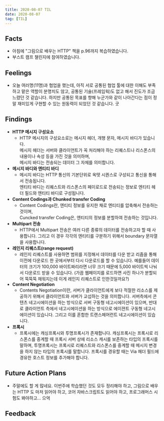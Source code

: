 ```yaml
---
title: 2020-08-07 TIL
date: 2020-08-07
tag: [TIL]
---
```


## Facts

- 아침에 "그림으로 배우는 HTTP" 책을 p.96까지 복습하였습니다.
- 부스트 캠프 챌린지에 참여하였습니다.

## Feelings

- 오늘 여러명(11명)과 협업을 했는데, 아직 서로 공통된 협업 툴에 대한 이해도 부족하고 맡은 역할이 분명치도 않고, 공통된 기술(프레임웍)도 없고 해서 진도가 조금 느렸던 것 같습니다. 하지만 공통된 목표를 향해 누군가와 같이 나아간다는 점이 정말 재미있게 구현할 수 있는 원동력이 되었던 것 같습니다. 굿

## Findings

- **HTTP 메시지 구성요소**
  - HTTP 메시지의 구성요소로는 메시지 헤더, 개행 문자, 메시지 바디가 있습니다.  
    메시지 헤더는 서버와 클라이언트가 꼭 처리해야 하는 리퀘스트나 리스폰스의 내용이나 속성 등을 가진 것을 의미하며,  
    메시지 바디는 전송되는 데이터 그 자체를 의미합니다.
- **메시지 바디와 엔티티 바디**  
  - 메시지 바디는 HTTP 통신의 기본단위로 옥텟 시퀀스로 구성되고 통신을 통해서 전송됩니다.  
    엔티티 바디는 리퀘스트와 리스폰스의 페이로드로 전송되는 정보로 엔티티 헤더 필드와 엔티티 바디로 구성됩니다.
- **Content Codings과 Chunked transfer Coding**
  - Content Codings란, 엔티티 정보를 유지한 채로 엔티티를 압축해서 전송하는 것이며,  
    Cuncked transfer Coding은, 엔티티의 정보를 분할하여 전송하는 것입니다.
- **Multipart 전송**
  - HTTP에서 Multipart 전송은 여러 다른 종류의 데이터를 전송하고자 할 때 사용합니다. 그리고 이 경우 각각의 엔티티를 구분하기 위해서 boundary 문자열을 사용합니다.
- **레인지 리퀘스트(range request)**
  - 레인지 리퀘스트를 사용하면 범위를 지정해서 데이터를 다운 받고 리줌을 통해 이전에 다운로드 한 곳에서부터 다시 다운로드를 할 수 있습니다. 예를들어 데이터의 크기가 100,000 바이트짜리라면 너무 크기 때문에 5,000 바이트씩 나눠서 다운로드 받을 수 있습니다. (가끔 웹페이지를 로드하면 사진 하나가 분할되어 뚝뚝뚝 채워지는데 이게 레인지 리퀘스트로 인한것일까요?)
- **Content Negotiation**
  - Contents Negotiation이란, 서버가 클라이언트에게 보다 적절한 리소스를 제공하기 위해서 클라이언트와 서버가 교섭하는 것을 의미합니다. 서버측에서 콘텐츠 네고시에이션을 하는 방식으로 서버 구동형 네고시에이션이 있으며, 반대로 클라이언트 측에서 네고시에이션을 하는 방식으로 에이젼트 구동형 네고시에이션이 있습니다. 그리고 이를 혼합한 트랜스페어런트 네고시에이션이 있습니다.
- **프록시**  
  - 프록시에는 캐싱프록시와 투명프록시가 존재합니다. 캐싱프록시는 프록시로 리스폰스를 중계할 때 프록시 서버 상에 리소스 캐시를 보존하는 타입의 프록시를 말하며, 투명프록시는 프록시로 리퀘스트와 리스폰스를 중계할 때 메시지 변경을 하지 않는 타입의 프록시를 말합니다. 프록시를 경유할 때는 Via 헤더 필드에 경유한 호스트 정보를 추가해야 합니다.

## Future Action Plans

- 주말에도 할 게 많네요. 이번주에 학습했던 것도 모두 정리해야 하고, 그림으로 배우는 HTTP 도 마저 읽어야 하고, 코어 자바스크립트도 읽어야 하고, 프로그래머스 시험도 봐야하고... 으억

## Feedback

